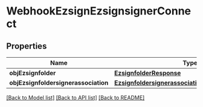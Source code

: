 # WebhookEzsignEzsignsignerConnect

## Properties
Name | Type | Description | Notes
------------ | ------------- | ------------- | -------------
**objEzsignfolder** | [**EzsignfolderResponse**](EzsignfolderResponse.md) |  | [optional] 
**objEzsignfoldersignerassociation** | [**EzsignfoldersignerassociationResponseCompound**](EzsignfoldersignerassociationResponseCompound.md) |  | 

[[Back to Model list]](../README.md#documentation-for-models) [[Back to API list]](../README.md#documentation-for-api-endpoints) [[Back to README]](../README.md)


